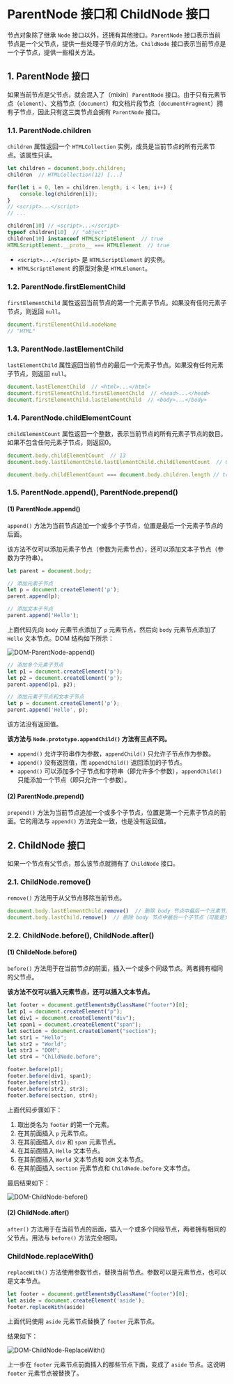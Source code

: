 # ParentNode 接口和 ChildNode 接口

节点对象除了继承 `Node` 接口以外，还拥有其他接口。`ParentNode` 接口表示当前节点是一个父节点，提供一些处理子节点的方法。`ChildNode` 接口表示当前节点是一个子节点，提供一些相关方法。

## 1. ParentNode 接口

如果当前节点是父节点，就会混入了（mixin）`ParentNode` 接口。由于只有元素节点（`element`）、文档节点（`document`）和文档片段节点（`documentFragment`）拥有子节点，因此只有这三类节点会拥有 `ParentNode` 接口。

### 1.1. ParentNode.children

`children` 属性返回一个 `HTMLCollection` 实例，成员是当前节点的所有元素节点。该属性只读。

```javascript
let children = document.body.children;
children  // HTMLCollection(12) [...]

for(let i = 0, len = children.length; i < len; i++) {
    console.log(children[i]);
}
// <script>...</script>
// ...

children[10] // <script>...</script>
typeof children[10]  // "object"
children[10] instanceof HTMLScriptElement  // true
HTMLScriptElement.__proto__ === HTMLElement  // true
```

- `<script>...</script>` 是 `HTMLScriptElement` 的实例。
- `HTMLScriptElement` 的原型对象是 `HTMLElement`。

### 1.2. ParentNode.firstElementChild

`firstElementChild` 属性返回当前节点的第一个元素子节点。如果没有任何元素子节点，则返回 `null`。

```javascript
document.firstElementChild.nodeName
// "HTML"
```

### 1.3. ParentNode.lastElementChild

`lastElementChild` 属性返回当前节点的最后一个元素子节点。如果没有任何元素子节点，则返回 `null`。

```javascript
document.lastElementChild  // <html>...</html>
document.firstElementChild.firstElementChild  // <head>...</head>
document.firstElementChild.lastElementChild  // <body>...</body>
```

### 1.4. ParentNode.childElementCount

`childElementCount` 属性返回一个整数，表示当前节点的所有元素子节点的数目。如果不包含任何元素子节点，则返回0。

```javascript
document.body.childElementCount  // 13
document.body.lastElementChild.lastElementChild.childElementCount  // 0

document.body.childElementCount === document.body.children.length // true
```

### 1.5. ParentNode.append(), ParentNode.prepend()

#### (1) ParentNode.append()

`append()` 方法为当前节点追加一个或多个子节点，位置是最后一个元素子节点的后面。

该方法不仅可以添加元素子节点（参数为元素节点），还可以添加文本子节点（参数为字符串）。

```javascript
let parent = document.body;

// 添加元素子节点
let p = document.createElement('p');
parent.append(p);

// 添加文本子节点
parent.append('Hello');
```

上面代码先向 `body` 元素节点添加了 `p` 元素节点，然后向 `body` 元素节点添加了 `Hello` 文本节点。DOM 结构如下所示：

![DOM-ParentNode-append()](./../images/DOM-ParentNode-append().jpg)

```javascript
// 添加多个元素子节点
let p1 = document.createElement('p');
let p2 = document.createElement('p');
parent.append(p1, p2);

// 添加元素子节点和文本子节点
let p = document.createElement('p');
parent.append('Hello', p);
```

该方法没有返回值。

**该方法与 `Node.prototype.appendChild()` 方法有三点不同。**

- `append()` 允许字符串作为参数，`appendChild()` 只允许子节点作为参数。
- `append()` 没有返回值，而 `appendChild()` 返回添加的子节点。
- `append()` 可以添加多个子节点和字符串（即允许多个参数），`appendChild()` 只能添加一个节点（即只允许一个参数）。

#### (2) ParentNode.prepend()

`prepend()` 方法为当前节点追加一个或多个子节点，位置是第一个元素子节点的前面。它的用法与 `append()` 方法完全一致，也是没有返回值。

## 2. ChildNode 接口

如果一个节点有父节点，那么该节点就拥有了 `ChildNode` 接口。

### 2.1. ChildNode.remove()

`remove()` 方法用于从父节点移除当前节点。

```javascript
document.body.lastElementChild.remove()  // 删除 body 节点中最后一个元素节点
document.body.lastChild.remove()  // 删除 body 节点中最后一个子节点（可能是文本节点、注释节点）
```

### 2.2. ChildNode.before(), ChildNode.after()

#### (1) ChildeNode.before()

`before()` 方法用于在当前节点的前面，插入一个或多个同级节点。两者拥有相同的父节点。

**该方法不仅可以插入元素节点，还可以插入文本节点。**

```javascript
let footer = document.getElementsByClassName("footer")[0];
let p1 = document.createElement("p");
let div1 = document.createElement("div");
let span1 = document.createElement("span");
let section = document.createElement("section");
let str1 = "Hello";
let str2 = "World";
let str3 = "DOM";
let str4 = "ChildNode.before";

footer.before(p1);
footer.before(div1, span1);
footer.before(str1);
footer.before(str2, str3);
footer.before(section, str4);
```

上面代码步骤如下：

1. 取出类名为 `footer` 的第一个元素。
2. 在其前面插入 `p` 元素节点。
3. 在其前面插入 `div` 和 `span` 元素节点。
4. 在其前面插入 `Hello` 文本节点。
5. 在其前面插入 `World` 文本节点和 `DOM` 文本节点。
6. 在其前面插入 `section` 元素节点和 `ChildNode.before` 文本节点。

最后结果如下：

![DOM-ChildNode-before()](./../images/DOM-ChildNode-before().jpg)

#### (2) ChildNode.after()

`after()` 方法用于在当前节点的后面，插入一个或多个同级节点，两者拥有相同的父节点。用法与 `before()` 方法完全相同。

### ChildNode.replaceWith()

`replaceWith()` 方法使用参数节点，替换当前节点。参数可以是元素节点，也可以是文本节点。

```javascript
let footer = document.getElementsByClassName("footer")[0];
let aside = document.createElement('aside');
footer.replaceWith(aside)
```

上面代码使用 `aside` 元素节点替换了 `footer` 元素节点。

结果如下：

![DOM-ChildNode-ReplaceWith()](./../images/DOM-ChildNode-replaceWith().jpg)

上一步在 `footer` 元素节点前面插入的那些节点下面，变成了 `aside` 节点。这说明 `footer` 元素节点被替换了。